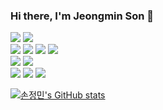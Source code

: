 ### Hi there, I'm Jeongmin Son 👋

<img src="https://img.shields.io/badge/suga160329@naver.com-EA4335?style=flat&logo=gmail&logoColor=white"/> <a href="https://rurube.github.io/" target="_blank"><img src="https://img.shields.io/badge/blog-181717?style=flat&logo=github&logoColor=white"/></a><br>
<img src="https://img.shields.io/badge/python-3776AB?style=flat&logo=python&logoColor=white"/> <img src="https://img.shields.io/badge/pytorch-EE4C2C?style=flat&logo=PyTorch&logoColor=white"/> <img src="https://img.shields.io/badge/tensorflow-FF6F00?style=flat&logo=TensorFlow&logoColor=white"/> <img src="https://img.shields.io/badge/keras-D00000?style=flat&logo=Keras&logoColor=white"/>   
<img src="https://img.shields.io/badge/html5-E34F26?style=flat&logo=html5&logoColor=white"/> <img src="https://img.shields.io/badge/css3-1572B6?style=flat&logo=css3&logoColor=white"/>   
<img src="https://img.shields.io/badge/git-F05032?style=flat&logo=git&logoColor=white"/> <img src="https://img.shields.io/badge/notion-000000?style=flat&logo=notion&logoColor=white"/> <img src="https://img.shields.io/badge/slack-4A154B?style=flat&logo=slack&logoColor=white"/> 

[![손정민's GitHub stats](https://github-readme-stats.vercel.app/api?username=rurube)](https://github.com/anuraghazra/github-readme-stats)
